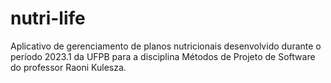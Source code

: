 # nutri-life
Aplicativo de gerenciamento de planos nutricionais desenvolvido durante o período 2023.1 da UFPB para a disciplina Métodos de Projeto de Software do professor Raoni Kulesza.
